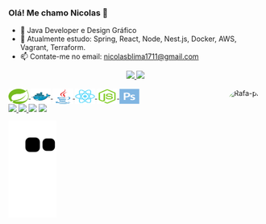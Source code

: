 ### Olá! Me chamo Nicolas 👋


- 🔭 Java Developer e Design Gráfico
- 🌱 Atualmente estudo: Spring, React, Node, Nest.js, Docker, AWS, Vagrant, Terraform.
- 📫 Contate-me no email: nicolasblima1711@gmail.com

<div align="center">
  <a href="https://github.com/nicolas-limadev">
  <img height="180em" src="https://github-readme-stats.vercel.app/api/top-langs/?username=nicolas-limadev&show_icons=false&theme=dracula&include_all_commits=true&count_private=true&layout=compact"/>
  <img height="180em" src="https://github-readme-stats.vercel.app/api?username=nicolas-limadev&layout=compact&langs_count=7&theme=dracula"/>
</div>

<div style="display: inline_block"><br>
  <img align="center" alt="Nick-Spring" height="30" width="40" src="https://raw.githubusercontent.com/devicons/devicon/master/icons/spring/spring-original.svg">
  <img align="center" alt="Nick-Docker" height="30" width="40" src="https://raw.githubusercontent.com/devicons/devicon/master/icons/docker/docker-original.svg">
  <img align="center" alt="Nick-Java" height="30" width="40" src="https://raw.githubusercontent.com/devicons/devicon/master/icons/java/java-original.svg">
  <img align="center" alt="Nick-React" height="30" width="40" src="https://raw.githubusercontent.com/devicons/devicon/master/icons/react/react-original.svg">
    <img align="center" alt="Nick-node" height="30" width="40" src="https://raw.githubusercontent.com/devicons/devicon/master/icons/nodejs/nodejs-original.svg">
      <img align="center" alt="Nick-photoshop" height="30" width="40" src="https://raw.githubusercontent.com/devicons/devicon/master/icons/photoshop/photoshop-plain.svg">
  
  <img align="right" alt="Rafa-pic" height="150" style="border-radius:50px;" src="https://cdn.discordapp.com/attachments/567164116603764748/974136010592108604/logomarca_png_branco_2.png">
</div>

<div> 
  <a href="https://www.youtube.com/channel/UCjoqwpsiXuPCzUy7oFpxaQg" target="_blank"><img src="https://img.shields.io/badge/YouTube-FF0000?style=for-the-badge&logo=youtube&logoColor=white" target="_blank">
</a>
 	<a href="https://www.twitch.tv/bytebr" target="_blank"><img src="https://img.shields.io/badge/Twitch-9146FF?style=for-the-badge&logo=twitch&logoColor=white" target="_blank">
</a>
  <a href = "mailto:nicolasblima1711@gmail.com"><img src="https://img.shields.io/badge/-Gmail-%23333?style=for-the-badge&logo=gmail&logoColor=white" target="_blank"></a>
  <a href="https://www.linkedin.com/in/nicolaslima1/" target="_blank"><img src="https://img.shields.io/badge/-LinkedIn-%230077B5?style=for-the-badge&logo=linkedin&logoColor=white" target="_blank">
</a> 
 
  ![Snake animation](https://github.com/nicolas-limadev/nicolas-limadev/blob/output/github-contribution-grid-snake.svg)
 
</div>
